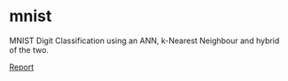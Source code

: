# mnist

MNIST Digit Classification using an ANN, k-Nearest Neighbour and hybrid of the two.

[Report](https://github.com/oaarnikoivu/mnist/blob/master/AARNIKOIVU%20Oliver%20-%20MNIST%20Report.pdf)
